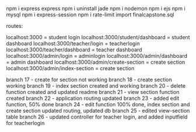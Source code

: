npm i express
express
npm i uninstall jade
npm i nodemon
npm i ejs
npm i mysql
npm i express-session
npm i rate-limit
import finalcapstone.sql


routes:

localhost:3000 = student login
localhost:3000/student/dashboard = student dashboard
localhost:3000/teacher/login = teacherlogin
localhost:3000/teacher/dashboard = teacher dashboard
localhost:3000/admin/login = adminlogin
localhost:3000/admin/dashboard = admin dashboard
localhost:3000/admin/create-section = create section
localhost:3000/admin/index-section = create section


branch 17 - create for section not working
branch 18 - create section working
branch 19 - index section created and working
branch 20 - delete function created and updated readme
branch 21 - view section function created
branch 22 - application routing updated
branch 23 - added edit function, 50% done
branch 24 - edit function 100% done, index section and create section updated routing, updated db
branch 25 - edited view-section table
branch 26 - updated controller for teacher login, and added inputfield for teacherlogin